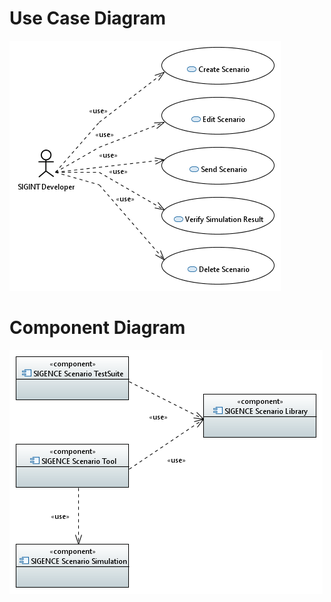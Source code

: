 # Use Case Diagram
![Use Case Diagram](SIGENCEScenarioTool.Modelling/Exports/Model_SIGENCE_Scenario_Tool_Use_Case_Diagram.PNG "Use Case Diagram")

# Component Diagram
![Component Diagram](SIGENCEScenarioTool.Modelling/Exports/Model_SIGENCE_Scenario_Tool_Component_Diagram.PNG "Component Diagram")
